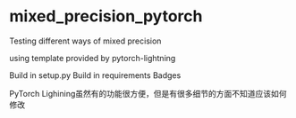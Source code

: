 # mixed_precision_pytorch

 Testing different ways of mixed precision

using template provided by pytorch-lightning

Build in setup.py
Build in requirements
Badges

PyTorch Lighining虽然有的功能很方便，但是有很多细节的方面不知道应该如何修改